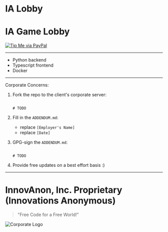# IA Lobby
IA Game Lobby
==========

[![Tip Me via PayPal](https://img.shields.io/badge/paypal-donate-FF1100.svg?logo=paypal&logoColor=FF1133&style=plastic)](https://www.paypal.me/InnovAnon)

----------

- Python backend
- Typescript frontend
- Docker

----------

Corporate Concerns:

1) Fork the repo to the client's corporate server:

   ```/bin/bash

   # TODO

   ```

2) Fill in the `ADDENDUM.md`:
   - replace `[Employer's Name]`
   - replace `[Date]`

3) GPG-sign the `ADDENDUM.md`:

   ```/bin/bash

   # TODO

   ```

4) Provide free updates on a best effort basis :)

----------

# InnovAnon, Inc. Proprietary (Innovations Anonymous)
> "Free Code for a Free World!"

![Corporate Logo](https://innovanon-inc.github.io/assets/images/logo.gif)
